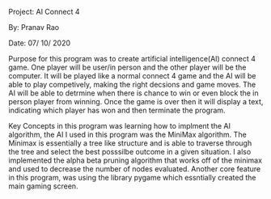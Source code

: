 Project: AI Connect 4

By: Pranav Rao

Date: 07/ 10/ 2020

Purpose for this  program was to create artificial intelligence(AI) connect 4 game. One player will be user/in person and the other player will be the computer. It will be played like a normal connect 4 game and the AI will be able to play competively, making the right decsions and game moves. The AI will be able to detrmine when there is chance to win or even block the in person player from winning. Once the game is over then it will display a text, indicating which player has won and then terminate the program.

Key Concepts in this program was learning how to implment the AI algorithm, the AI I used in this program was the MiniMax algorithm. The Minimax is essentially a tree like structure and is able to traverse through the tree and select the best posssilbe outcome in a given situation. I also implemented the alpha beta pruning algorithm that works off of the minimax and used to decrease the number of nodes evaluated. Another core feature in this program, was using the library pygame which essntially created the main gaming screen.
